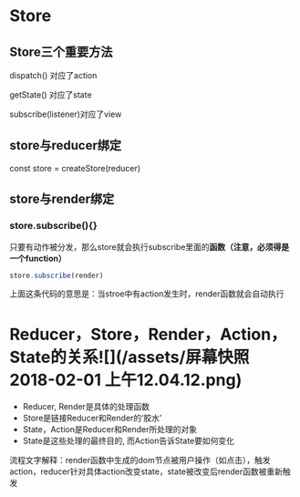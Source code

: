 # Store

## Store三个重要方法

dispatch\(\) 对应了action

getState\(\) 对应了state

subscribe\(listener\)对应了view

## store与reducer绑定

const store = createStore\(reducer\)

## store与render绑定

### store.subscribe\(\){}

只要有动作被分发，那么store就会执行subscribe里面的**函数（注意，必须得是一个function）**

```js
store.subscribe(render)
```

上面这条代码的意思是：当stroe中有action发生时，render函数就会自动执行

# Reducer，Store，Render，Action，State的关系![](/assets/屏幕快照 2018-02-01 上午12.04.12.png)

* Reducer, Render是具体的处理函数
* Store是链接Reducer和Render的‘胶水’
* State，Action是Reducer和Render所处理的对象
* State是这些处理的最终目的, 而Action告诉State要如何变化

流程文字解释：render函数中生成的dom节点被用户操作（如点击），触发action，reducer针对具体action改变state，state被改变后render函数被重新触发

